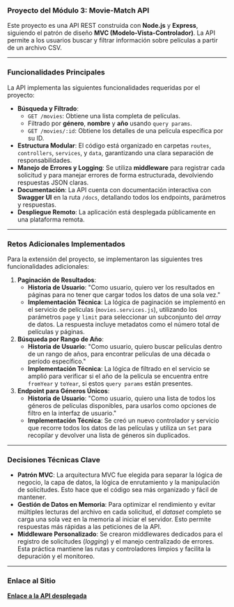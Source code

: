 ### **Proyecto del Módulo 3: Movie-Match API**

Este proyecto es una API REST construida con **Node.js** y **Express**, siguiendo el patrón de diseño **MVC (Modelo-Vista-Controlador)**. La API permite a los usuarios buscar y filtrar información sobre películas a partir de un archivo CSV.

---

### **Funcionalidades Principales**

La API implementa las siguientes funcionalidades requeridas por el proyecto:

* **Búsqueda y Filtrado**:
    * `GET /movies`: Obtiene una lista completa de películas.
    * Filtrado por **género**, **nombre** y **año** usando `query params`.
    * `GET /movies/:id`: Obtiene los detalles de una película específica por su ID.
* **Estructura Modular**: El código está organizado en carpetas `routes`, `controllers`, `services`, y `data`, garantizando una clara separación de responsabilidades.
* **Manejo de Errores y Logging**: Se utiliza **middleware** para registrar cada solicitud y para manejar errores de forma estructurada, devolviendo respuestas JSON claras.
* **Documentación**: La API cuenta con documentación interactiva con **Swagger UI** en la ruta `/docs`, detallando todos los endpoints, parámetros y respuestas.
* **Despliegue Remoto**: La aplicación está desplegada públicamente en una plataforma remota.

---

### **Retos Adicionales Implementados**

Para la extensión del proyecto, se implementaron las siguientes tres funcionalidades adicionales:

1.  **Paginación de Resultados**:
    * **Historia de Usuario**: "Como usuario, quiero ver los resultados en páginas para no tener que cargar todos los datos de una sola vez."
    * **Implementación Técnica**: La lógica de paginación se implementó en el servicio de películas (`movies.services.js`), utilizando los parámetros `page` y `limit` para seleccionar un subconjunto del _array_ de datos. La respuesta incluye metadatos como el número total de películas y páginas.
2.  **Búsqueda por Rango de Año**:
    * **Historia de Usuario**: "Como usuario, quiero buscar películas dentro de un rango de años, para encontrar películas de una década o período específico."
    * **Implementación Técnica**: La lógica de filtrado en el servicio se amplió para verificar si el año de la película se encuentra entre `fromYear` y `toYear`, si estos `query params` están presentes.
3.  **Endpoint para Géneros Únicos**:
    * **Historia de Usuario**: "Como usuario, quiero una lista de todos los géneros de películas disponibles, para usarlos como opciones de filtro en la interfaz de usuario."
    * **Implementación Técnica**: Se creó un nuevo controlador y servicio que recorre todos los datos de las películas y utiliza un `Set` para recopilar y devolver una lista de géneros sin duplicados.

---

### **Decisiones Técnicas Clave**

* **Patrón MVC**: La arquitectura MVC fue elegida para separar la lógica de negocio, la capa de datos, la lógica de enrutamiento y la manipulación de solicitudes. Esto hace que el código sea más organizado y fácil de mantener.
* **Gestión de Datos en Memoria**: Para optimizar el rendimiento y evitar múltiples lecturas del archivo en cada solicitud, el _dataset_ completo se carga una sola vez en la memoria al iniciar el servidor. Esto permite respuestas más rápidas a las peticiones de la API.
* **Middleware Personalizado**: Se crearon middlewares dedicados para el registro de solicitudes (_logging_) y el manejo centralizado de errores. Esta práctica mantiene las rutas y controladores limpios y facilita la depuración y el monitoreo.

---

### **Enlace al Sitio**

[**Enlace a la API desplegada**](AQUI_VA_LA_URL_DE_TU_SITIO_DESPLEGADO)
